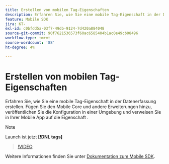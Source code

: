 ```yaml
---
title: Erstellen von mobilen Tag-Eigenschaften
description: Erfahren Sie, wie Sie eine mobile Tag-Eigenschaft in der Datenerfassung erstellen. Fügen Sie den Mobile Core und andere Erweiterungen hinzu, veröffentlichen Sie die Konfiguration in einer Umgebung und verweisen Sie in Ihrer Mobile App auf die Eigenschaft .
feature: Mobile SDK
jira: KT-
exl-id: c0bfdd5a-03f7-49db-9124-7d420a884048
source-git-commit: 90f7621536573f60ac6585404b1ac0e49cb08496
workflow-type: tm+mt
source-wordcount: '88'
ht-degree: 4%

---
```


# Erstellen von mobilen Tag-Eigenschaften

Erfahren Sie, wie Sie eine mobile Tag-Eigenschaft in der Datenerfassung erstellen. Fügen Sie den Mobile Core und andere Erweiterungen hinzu, veröffentlichen Sie die Konfiguration in einer Umgebung und verweisen Sie in Ihrer Mobile App auf die Eigenschaft .

>[!NOTE]
>
> Launch ist jetzt **[!DNL tags]**

>[!VIDEO](https://video.tv.adobe.com/v/26264/?quality=12&learn=on)

Weitere Informationen finden Sie unter [Dokumentation zum Mobile SDK](https://developer.adobe.com/client-sdks/documentation/).
